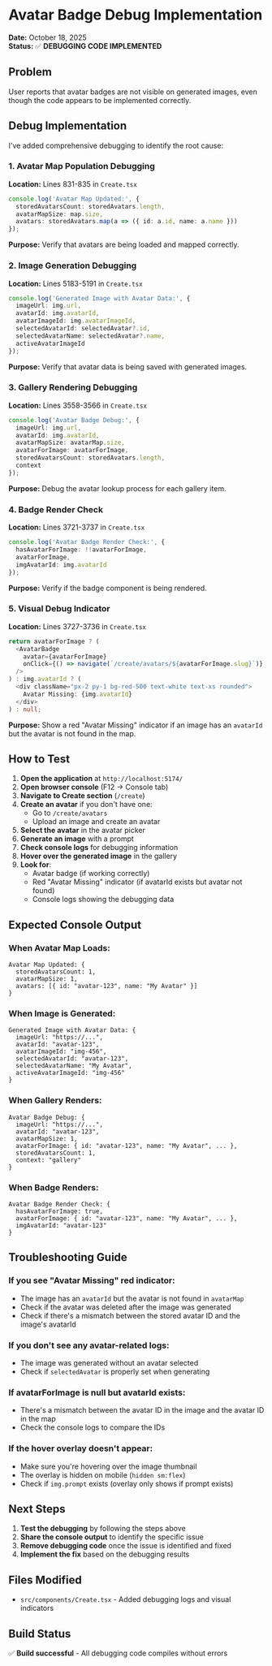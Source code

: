 # Avatar Badge Debug Implementation

**Date:** October 18, 2025  
**Status:** ✅ **DEBUGGING CODE IMPLEMENTED**

## Problem

User reports that avatar badges are not visible on generated images, even though the code appears to be implemented correctly.

## Debug Implementation

I've added comprehensive debugging to identify the root cause:

### 1. Avatar Map Population Debugging

**Location:** Lines 831-835 in `Create.tsx`

```typescript
console.log('Avatar Map Updated:', {
  storedAvatarsCount: storedAvatars.length,
  avatarMapSize: map.size,
  avatars: storedAvatars.map(a => ({ id: a.id, name: a.name }))
});
```

**Purpose:** Verify that avatars are being loaded and mapped correctly.

### 2. Image Generation Debugging

**Location:** Lines 5183-5191 in `Create.tsx`

```typescript
console.log('Generated Image with Avatar Data:', {
  imageUrl: img.url,
  avatarId: img.avatarId,
  avatarImageId: img.avatarImageId,
  selectedAvatarId: selectedAvatar?.id,
  selectedAvatarName: selectedAvatar?.name,
  activeAvatarImageId
});
```

**Purpose:** Verify that avatar data is being saved with generated images.

### 3. Gallery Rendering Debugging

**Location:** Lines 3558-3566 in `Create.tsx`

```typescript
console.log('Avatar Badge Debug:', {
  imageUrl: img.url,
  avatarId: img.avatarId,
  avatarMapSize: avatarMap.size,
  avatarForImage: avatarForImage,
  storedAvatarsCount: storedAvatars.length,
  context
});
```

**Purpose:** Debug the avatar lookup process for each gallery item.

### 4. Badge Render Check

**Location:** Lines 3721-3737 in `Create.tsx`

```typescript
console.log('Avatar Badge Render Check:', {
  hasAvatarForImage: !!avatarForImage,
  avatarForImage,
  imgAvatarId: img.avatarId
});
```

**Purpose:** Verify if the badge component is being rendered.

### 5. Visual Debug Indicator

**Location:** Lines 3727-3736 in `Create.tsx`

```typescript
return avatarForImage ? (
  <AvatarBadge
    avatar={avatarForImage}
    onClick={() => navigate(`/create/avatars/${avatarForImage.slug}`)}
  />
) : img.avatarId ? (
  <div className="px-2 py-1 bg-red-500 text-white text-xs rounded">
    Avatar Missing: {img.avatarId}
  </div>
) : null;
```

**Purpose:** Show a red "Avatar Missing" indicator if an image has an `avatarId` but the avatar is not found in the map.

## How to Test

1. **Open the application** at `http://localhost:5174/`
2. **Open browser console** (F12 → Console tab)
3. **Navigate to Create section** (`/create`)
4. **Create an avatar** if you don't have one:
   - Go to `/create/avatars`
   - Upload an image and create an avatar
5. **Select the avatar** in the avatar picker
6. **Generate an image** with a prompt
7. **Check console logs** for debugging information
8. **Hover over the generated image** in the gallery
9. **Look for**:
   - Avatar badge (if working correctly)
   - Red "Avatar Missing" indicator (if avatarId exists but avatar not found)
   - Console logs showing the debugging data

## Expected Console Output

### When Avatar Map Loads:
```
Avatar Map Updated: {
  storedAvatarsCount: 1,
  avatarMapSize: 1,
  avatars: [{ id: "avatar-123", name: "My Avatar" }]
}
```

### When Image is Generated:
```
Generated Image with Avatar Data: {
  imageUrl: "https://...",
  avatarId: "avatar-123",
  avatarImageId: "img-456",
  selectedAvatarId: "avatar-123",
  selectedAvatarName: "My Avatar",
  activeAvatarImageId: "img-456"
}
```

### When Gallery Renders:
```
Avatar Badge Debug: {
  imageUrl: "https://...",
  avatarId: "avatar-123",
  avatarMapSize: 1,
  avatarForImage: { id: "avatar-123", name: "My Avatar", ... },
  storedAvatarsCount: 1,
  context: "gallery"
}
```

### When Badge Renders:
```
Avatar Badge Render Check: {
  hasAvatarForImage: true,
  avatarForImage: { id: "avatar-123", name: "My Avatar", ... },
  imgAvatarId: "avatar-123"
}
```

## Troubleshooting Guide

### If you see "Avatar Missing" red indicator:
- The image has an `avatarId` but the avatar is not found in `avatarMap`
- Check if the avatar was deleted after the image was generated
- Check if there's a mismatch between the stored avatar ID and the image's avatarId

### If you don't see any avatar-related logs:
- The image was generated without an avatar selected
- Check if `selectedAvatar` is properly set when generating

### If avatarForImage is null but avatarId exists:
- There's a mismatch between the avatar ID in the image and the avatar ID in the map
- Check the console logs to compare the IDs

### If the hover overlay doesn't appear:
- Make sure you're hovering over the image thumbnail
- The overlay is hidden on mobile (`hidden sm:flex`)
- Check if `img.prompt` exists (overlay only shows if prompt exists)

## Next Steps

1. **Test the debugging** by following the steps above
2. **Share the console output** to identify the specific issue
3. **Remove debugging code** once the issue is identified and fixed
4. **Implement the fix** based on the debugging results

## Files Modified

- `src/components/Create.tsx` - Added debugging logs and visual indicators

## Build Status

✅ **Build successful** - All debugging code compiles without errors
